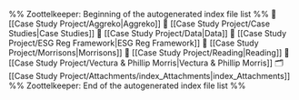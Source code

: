 %% Zoottelkeeper: Beginning of the autogenerated index file list  %%
📄 [[Case Study Project/Aggreko|Aggreko]]
📄 [[Case Study Project/Case Studies|Case Studies]]
📄 [[Case Study Project/Data|Data]]
📄 [[Case Study Project/ESG Reg Framework|ESG Reg Framework]]
📄 [[Case Study Project/Morrisons|Morrisons]]
📄 [[Case Study Project/Reading|Reading]]
📄 [[Case Study Project/Vectura & Phillip Morris|Vectura & Phillip Morris]]
🗂️ [[Case Study Project/Attachments/index_Attachments|index_Attachments]]
%% Zoottelkeeper: End of the autogenerated index file list  %%
